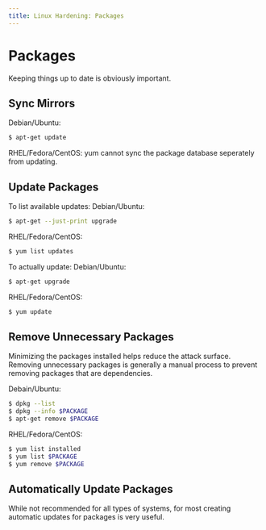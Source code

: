 ```yaml
---
title: Linux Hardening: Packages
---
```

# Packages
Keeping things up to date is obviously important.
## Sync Mirrors
Debian/Ubuntu:

``` bash
$ apt-get update
```

RHEL/Fedora/CentOS:
yum cannot sync the package database seperately from updating.

## Update Packages
To list available updates:
Debian/Ubuntu:

``` bash
$ apt-get --just-print upgrade
```

RHEL/Fedora/CentOS:

``` bash
$ yum list updates
```

To actually update:
Debian/Ubuntu:

``` bash
$ apt-get upgrade
```

RHEL/Fedora/CentOS:

``` bash
$ yum update
```

## Remove Unnecessary Packages
Minimizing the packages installed helps reduce the attack surface. Removing unnecessary packages is generally a manual process to prevent removing packages that are dependencies.

Debain/Ubuntu:

``` bash
$ dpkg --list
$ dpkg --info $PACKAGE
$ apt-get remove $PACKAGE
```

RHEL/Fedora/CentOS:

``` bash
$ yum list installed
$ yum list $PACKAGE
$ yum remove $PACKAGE
```

## Automatically Update Packages
While not recommended for all types of systems, for most creating automatic updates for packages is very useful.


